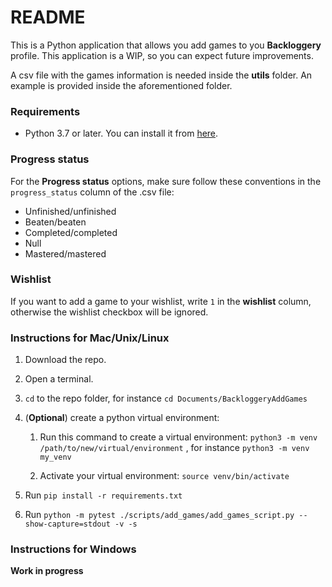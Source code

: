 # README

This is a Python application that allows you add games to you **Backloggery** profile. This application is a WIP, so you can expect future improvements.

A csv file with the games information is needed inside the **utils** folder. An example is provided inside the aforementioned folder.

### Requirements

* Python 3.7 or later. You can install it from [here](https://www.python.org/downloads/).

### Progress status

For the **Progress status** options, make sure follow these conventions in the `progress_status` column of the .csv file:

* Unfinished/unfinished
* Beaten/beaten
* Completed/completed
* Null
* Mastered/mastered

### Wishlist

If you want to add a game to your wishlist, write `1` in the **wishlist** column, otherwise the wishlist checkbox will be ignored.

### Instructions for Mac/Unix/Linux

1. Download the repo.
2. Open a terminal.
3. `cd` to the repo folder, for instance `cd Documents/BackloggeryAddGames`
4. (**Optional**) create a python virtual environment:
	1. Run this command to create a virtual environment:
  `python3 -m venv /path/to/new/virtual/environment` , for instance `python3 -m venv my_venv`

	2. Activate your virtual environment: 
`source venv/bin/activate`

5. Run `pip install -r requirements.txt`
6. Run `python -m pytest ./scripts/add_games/add_games_script.py --show-capture=stdout -v -s`

### Instructions for Windows

**Work in progress**
